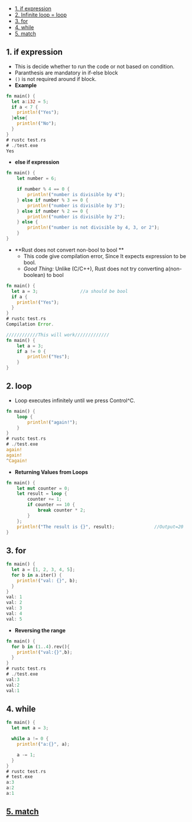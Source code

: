 - [1. if expression](#ifexp)
- [2. Infinite loop = loop](#loop)
- [3. for](#for)
- [4. while](#while)
- [5. match](#match)

<a name=ifexp></a>
## 1. if expression
- This is decide whether to run the code or not based on condition.
- Paranthesis are mandatory in if-else block
- `()` is not required around if block.
- **Example**
```rust
fn main() {
  let a:i32 = 5;
  if a < 7 {
    println!("Yes");
  }else{
    println!("No");
  }
}  
# rustc test.rs
# ./test.exe
Yes
```
- **else if expression**
```rust
fn main() {
    let number = 6;

    if number % 4 == 0 {
        println!("number is divisible by 4");
    } else if number % 3 == 0 {
        println!("number is divisible by 3");
    } else if number % 2 == 0 {
        println!("number is divisible by 2");
    } else {
        println!("number is not divisible by 4, 3, or 2");
    }
}
```
- **Rust does not convert non-bool to bool **
  - This code give compilation error, Since It expects expression to be bool.
  - *Good Thing:* Unlike (C/C++), Rust does not try converting a(non-boolean) to bool
```rust
fn main() {
  let a = 3;                //a should be bool               
  if a {
    println!("Yes");
  }
}
# rustc test.rs
Compilation Error.

////////////This will work/////////////
fn main() {
    let a = 3;
    if a != 0 {
        println!("Yes");
    }
}
```

<a name=loop></a>
## 2. loop
- Loop executes infinitely until we press Control^C.
```rust
fn main() {
    loop {
        println!("again!");
    }
}
# rustc test.rs
# ./test.exe
again!
again!
^Cagain!
```
- **Returning Values from Loops**
```rust
fn main() {
    let mut counter = 0;
    let result = loop {
        counter += 1;
        if counter == 10 {
            break counter * 2;
        }
    };
    println!("The result is {}", result);               //Output=20
}
```

<a name=for></a>
## 3. for
```rust
fn main() {
  let a = [1, 2, 3, 4, 5];
  for b in a.iter() {
    println!("val: {}", b);
  }
}
val: 1
val: 2
val: 3
val: 4
val: 5
```
- **Reversing the range**
```rust
fn main() {
  for b in (1..4).rev(){
    println!("val:{}",b);
  }
}
# rustc test.rs
# ./test.exe
val:3
val:2
val:1
```

<a name=while></a>
## 4. while
```rust
fn main() {
  let mut a = 3;

  while a != 0 {
    println!("a:{}", a);

    a -= 1;
  }
}
# rustc test.rs
# test.exe
a:3
a:2
a:1
```

<a name=match></a>
## [5. match](match)

